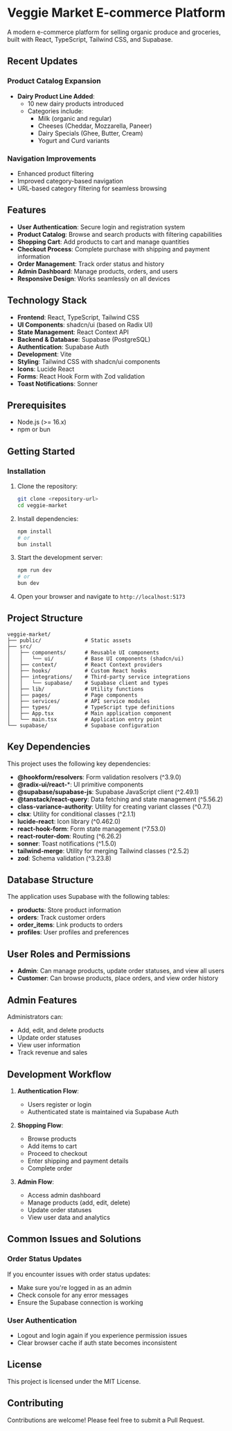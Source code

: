 # Veggie Market E-commerce Platform



A modern e-commerce platform for selling organic produce and groceries, built with React, TypeScript, Tailwind CSS, and Supabase.

## Recent Updates

### Product Catalog Expansion
- **Dairy Product Line Added**: 
  - 10 new dairy products introduced
  - Categories include:
    - Milk (organic and regular)
    - Cheeses (Cheddar, Mozzarella, Paneer)
    - Dairy Specials (Ghee, Butter, Cream)
    - Yogurt and Curd variants

### Navigation Improvements
- Enhanced product filtering
- Improved category-based navigation
- URL-based category filtering for seamless browsing

## Features

- **User Authentication**: Secure login and registration system
- **Product Catalog**: Browse and search products with filtering capabilities
- **Shopping Cart**: Add products to cart and manage quantities
- **Checkout Process**: Complete purchase with shipping and payment information
- **Order Management**: Track order status and history
- **Admin Dashboard**: Manage products, orders, and users
- **Responsive Design**: Works seamlessly on all devices

## Technology Stack

- **Frontend**: React, TypeScript, Tailwind CSS
- **UI Components**: shadcn/ui (based on Radix UI)
- **State Management**: React Context API
- **Backend & Database**: Supabase (PostgreSQL)
- **Authentication**: Supabase Auth
- **Development**: Vite
- **Styling**: Tailwind CSS with shadcn/ui components
- **Icons**: Lucide React
- **Forms**: React Hook Form with Zod validation
- **Toast Notifications**: Sonner

## Prerequisites

- Node.js (>= 16.x)
- npm or bun

## Getting Started

### Installation

1. Clone the repository:
   ```bash
   git clone <repository-url>
   cd veggie-market
   ```

2. Install dependencies:
   ```bash
   npm install
   # or
   bun install
   ```

3. Start the development server:
   ```bash
   npm run dev
   # or
   bun dev
   ```

4. Open your browser and navigate to `http://localhost:5173`

## Project Structure

```
veggie-market/
├── public/              # Static assets
├── src/
│   ├── components/      # Reusable UI components
│   │   └── ui/          # Base UI components (shadcn/ui)
│   ├── context/         # React Context providers
│   ├── hooks/           # Custom React hooks
│   ├── integrations/    # Third-party service integrations
│   │   └── supabase/    # Supabase client and types
│   ├── lib/             # Utility functions
│   ├── pages/           # Page components
│   ├── services/        # API service modules
│   ├── types/           # TypeScript type definitions
│   ├── App.tsx          # Main application component
│   └── main.tsx         # Application entry point
└── supabase/            # Supabase configuration
```

## Key Dependencies

This project uses the following key dependencies:

- **@hookform/resolvers**: Form validation resolvers (^3.9.0)
- **@radix-ui/react-***: UI primitive components 
- **@supabase/supabase-js**: Supabase JavaScript client (^2.49.1)
- **@tanstack/react-query**: Data fetching and state management (^5.56.2)
- **class-variance-authority**: Utility for creating variant classes (^0.7.1)
- **clsx**: Utility for conditional classes (^2.1.1)
- **lucide-react**: Icon library (^0.462.0)
- **react-hook-form**: Form state management (^7.53.0)
- **react-router-dom**: Routing (^6.26.2)
- **sonner**: Toast notifications (^1.5.0)
- **tailwind-merge**: Utility for merging Tailwind classes (^2.5.2)
- **zod**: Schema validation (^3.23.8)

## Database Structure

The application uses Supabase with the following tables:

- **products**: Store product information
- **orders**: Track customer orders
- **order_items**: Link products to orders
- **profiles**: User profiles and preferences

## User Roles and Permissions

- **Admin**: Can manage products, update order statuses, and view all users
- **Customer**: Can browse products, place orders, and view order history

## Admin Features

Administrators can:
- Add, edit, and delete products
- Update order statuses
- View user information
- Track revenue and sales

## Development Workflow

1. **Authentication Flow**:
   - Users register or login
   - Authenticated state is maintained via Supabase Auth
   
2. **Shopping Flow**:
   - Browse products
   - Add items to cart
   - Proceed to checkout
   - Enter shipping and payment details
   - Complete order
   
3. **Admin Flow**:
   - Access admin dashboard
   - Manage products (add, edit, delete)
   - Update order statuses
   - View user data and analytics

## Common Issues and Solutions

### Order Status Updates

If you encounter issues with order status updates:
- Make sure you're logged in as an admin
- Check console for any error messages
- Ensure the Supabase connection is working

### User Authentication

- Logout and login again if you experience permission issues
- Clear browser cache if auth state becomes inconsistent

## License

This project is licensed under the MIT License.

## Contributing

Contributions are welcome! Please feel free to submit a Pull Request.
